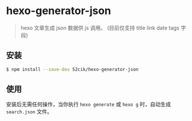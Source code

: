# hexo-generator-json

> hexo 文章生成 json 数据供 js 调用。 (目前仅支持 title link date tags 字段)


## 安装

``` sh
$ npm install --save-dev 52cik/hexo-generator-json
```


## 使用

安装后无需任何操作，当你执行 `hexo generate` 或 `hexo g` 时，自动生成 `search.json` 文件。
